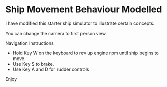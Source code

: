 # Ship Movement Behaviour Modelled

I have modified this starter ship simulator to illustrate certain concepts. 

You can change the camera to first person view. 

Navigation Instructions

- Hold Key W on the keyboard to rev up engine rpm until ship begins to move.
- Use Key S to brake.
- Use Key A and D for rudder controls

Enjoy
